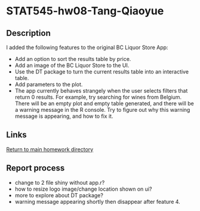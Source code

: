# STAT545-hw08-Tang-Qiaoyue

## Description
I added the following features to the original BC Liquor Store App:
- Add an option to sort the results table by price.
- Add an image of the BC Liquor Store to the UI.
- Use the DT package to turn the current results table into an interactive table.
- Add parameters to the plot.
- The app currently behaves strangely when the user selects filters that return 0 results. For example, try searching for wines from Belgium. There will be an empty plot and empty table generated, and there will be a warning message in the R console. Try to figure out why this warning message is appearing, and how to fix it.


## Links

[]()

[Return to main homework directory](https://github.com/qiaoyuet/STAT545-hw-Tang-Qiaoyue)

## Report process
- change to 2 file shiny without app.r?
- how to resize logo image/change location shown on ui?
- more to explore about DT package?
- warning message appearing shortly then disappear after feature 4.